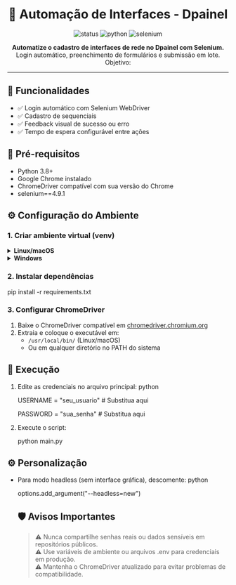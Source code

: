 

<h1 align="center">🔧 Automação de Interfaces - Dpainel</h1>

<p align="center">
  <img src="https://img.shields.io/badge/status-em%20desenvolvimento-yellow?style=flat-square" alt="status">
  <img src="https://img.shields.io/badge/python-3.8%2B-blue.svg?style=flat-square" alt="python">
  <img src="https://img.shields.io/badge/Selenium-Automation-brightgreen?style=flat-square" alt="selenium">
</p>

<p align="center">
  <b>Automatize o cadastro de interfaces de rede no Dpainel com Selenium.</b><br>
  Login automático, preenchimento de formulários e submissão em lote.
  Objetivo: 
</p>

<hr>

<h2>📌 Funcionalidades</h2>

<ul>
  <li>✅ Login automático com Selenium WebDriver</li>
  <li>✅ Cadastro de sequenciais</li>
  <li>✅ Feedback visual de sucesso ou erro</li>
  <li>✅ Tempo de espera configurável entre ações</li>
</ul>

<h2>📂 Pré-requisitos</h2>

<ul>
  <li>Python 3.8+</li>
  <li>Google Chrome instalado</li>
  <li>ChromeDriver compatível com sua versão do Chrome</li>
  <LI>selenium==4.9.1</LI>
</ul>

<h2>⚙️ Configuração do Ambiente</h2>

<h3>1. Criar ambiente virtual (venv)</h3>

<details>
<summary><strong>Linux/macOS</strong></summary>


<p>python3 -m venv venv</p>
</p>source venv/bin/activate</p>

</details><details> <summary><strong>Windows</strong></summary>

<p>python -m venv venv</p>
<p>venv\Scripts\activate</p>

</details><h3>2. Instalar dependências</h3>


pip install -r requirements.txt

<h3>3. Configurar ChromeDriver</h3><ol> <li>Baixe o ChromeDriver compatível em <a href="https://chromedriver.chromium.org/downloads">chromedriver.chromium.org</a></li> <li>Extraia e coloque o executável em: <ul> <li><code>/usr/local/bin/</code> (Linux/macOS)</li> <li>Ou em qualquer diretório no PATH do sistema</li> </ul> </li> </ol>

<h2>🚀 Execução</h2>
<ol> <li>Edite as credenciais no arquivo principal:
python

<p>USERNAME = "seu_usuario"  # Substitua aqui</p>
<p>PASSWORD = "sua_senha"    # Substitua aqui</p>

</li> <li>Execute o script:

python main.py

</li> </ol><h2>⚙️ Personalização</h2><ul> <li>Para modo headless (sem interface gráfica), descomente:
python

options.add_argument("--headless=new")

<h2>🛡️ Avisos Importantes</h2><blockquote> ⚠️ Nunca compartilhe senhas reais ou dados sensíveis em repositórios públicos.<br> ⚠️ Use variáveis de ambiente ou arquivos .env para credenciais em produção.<br> ⚠️ Mantenha o ChromeDriver atualizado para evitar problemas de compatibilidade. </blockquote>
